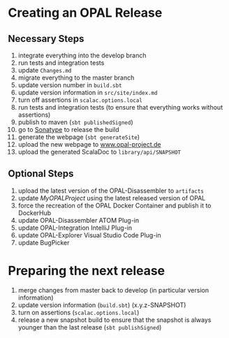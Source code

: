 # Creating an OPAL Release

## Necessary Steps
 1. integrate everything into the develop branch
 1. run tests and integration tests
 1. update `Changes.md`
 1. migrate everything to the master branch
 1. update version number in `build.sbt`
 1. update version information in `src/site/index.md`
 1. turn off assertions in `scalac.options.local`
 1. run tests and integration tests (to ensure that everything works without assertions)
 1. publish to maven (`sbt publishedSigned`)
 1. go to [Sonatype](https://oss.sonatype.org/) to release the build
 1. generate the webpage (`sbt generateSite`)
 1. upload the new webpage to www.opal-project.de 
 1. upload the generated ScalaDoc to `library/api/SNAPSHOT`
 
## Optional Steps
 1. upload the latest version of the OPAL-Disassembler to `artifacts`
 1. update *MyOPALProject* using the latest released version of OPAL
 1. force the recreation of the OPAL Docker Container and publish it to DockerHub
 1. update OPAL-Disassembler ATOM Plug-in 
 1. update OPAL-Integration IntelliJ Plug-in 
 1. update OPAL-Explorer Visual Studio Code Plug-in
 1. update BugPicker
 
# Preparing the next release 
 1. merge changes from master back to develop (in particular version information)
 1. update version information (`build.sbt`) (x.y.z-SNAPSHOT)
 1. turn on assertions (`scalac.options.local`)
 1. release a new snapshot build to ensure that the snapshot is always younger than the last release (`sbt publishSigned`)
